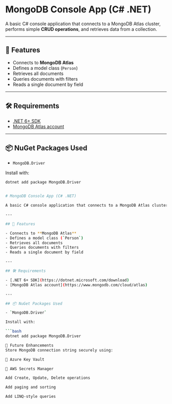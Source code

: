 # MongoDB Console App (C# .NET)

A basic C# console application that connects to a MongoDB Atlas cluster, performs simple **CRUD operations**, and retrieves data from a collection.

---

## 🚀 Features

- Connects to **MongoDB Atlas**
- Defines a model class (`Person`)
- Retrieves all documents
- Queries documents with filters
- Reads a single document by field

---

## 🛠 Requirements

- [.NET 6+ SDK](https://dotnet.microsoft.com/download)
- [MongoDB Atlas account](https://www.mongodb.com/cloud/atlas)

---

## 📦 NuGet Packages Used

- `MongoDB.Driver`

Install with:

```bash
dotnet add package MongoDB.Driver


# MongoDB Console App (C# .NET)

A basic C# console application that connects to a MongoDB Atlas cluster, performs simple **CRUD operations**, and retrieves data from a collection.

---

## 🚀 Features

- Connects to **MongoDB Atlas**
- Defines a model class (`Person`)
- Retrieves all documents
- Queries documents with filters
- Reads a single document by field

---

## 🛠 Requirements

- [.NET 6+ SDK](https://dotnet.microsoft.com/download)
- [MongoDB Atlas account](https://www.mongodb.com/cloud/atlas)

---

## 📦 NuGet Packages Used

- `MongoDB.Driver`

Install with:

```bash
dotnet add package MongoDB.Driver

🌱 Future Enhancements
Store MongoDB connection string securely using:

🔐 Azure Key Vault

🔐 AWS Secrets Manager

Add Create, Update, Delete operations

Add paging and sorting

Add LINQ-style queries
